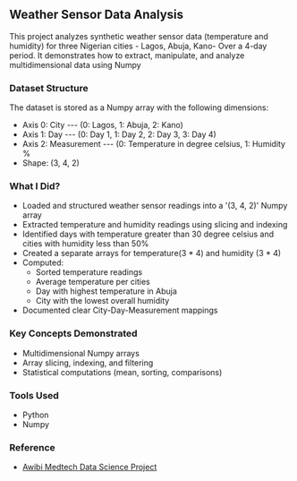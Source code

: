 ## Weather Sensor Data Analysis

This project analyzes synthetic weather sensor data (temperature and humidity) for three Nigerian cities - Lagos, Abuja, Kano- Over a 4-day period. It demonstrates how to extract, manipulate, and analyze multidimensional data using Numpy

### Dataset Structure

The dataset is stored as a Numpy array with the following dimensions:

- Axis 0: City --- (0: Lagos, 1: Abuja, 2: Kano)
- Axis 1: Day --- (0: Day 1, 1: Day 2, 2: Day 3, 3: Day 4)
- Axis 2: Measurement --- (0: Temperature in degree celsius, 1: Humidity %
- Shape: (3, 4, 2)

### What I Did?
- Loaded and structured weather sensor readings into a '(3, 4, 2)' Numpy array
- Extracted temperature and humidity readings using slicing and indexing
- Identified days with temperature greater than 30 degree celsius and cities with humidity less than 50%
- Created a separate arrays for temperature(3 * 4) and humidity (3 * 4)
- Computed:
   - Sorted temperature readings
   - Average temperature per cities
   - Day with highest temperature in Abuja
   - City with the lowest overall humidity
- Documented clear City-Day-Measurement mappings

### Key Concepts Demonstrated
- Multidimensional Numpy arrays
- Array slicing, indexing, and filtering
- Statistical computations (mean, sorting, comparisons)

### Tools Used
- Python
- Numpy

### Reference
- [Awibi Medtech Data Science Project](https://www.linkedin.com/company/awibimedtech/?originalSubdomain=ng)
